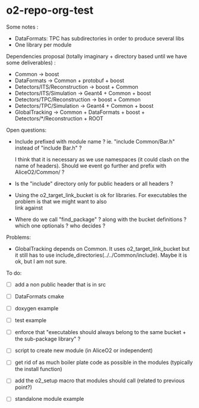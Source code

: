 # o2-repo-org-test

Some notes :

* DataFormats: TPC has subdirectories in order to produce several libs
* One library per module

Dependencies proposal (totally imaginary + directory based until we have some deliverables) : 

* Common -> boost
* DataFormats -> Common + protobuf + boost
* Detectors/ITS/Reconstruction -> boost + Common
* Detectors/ITS/Simulation -> Geant4 + Common + boost
* Detectors/TPC/Reconstruction -> boost + Common
* Detectors/TPC/Simulation -> Geant4 + Common + boost
* GlobalTracking -> Common + DataFormats + boost + Detectors/*/Reconstruction + ROOT

Open questions: 

* Include prefixed with module name ? ie. "include Common/Bar.h" instead of "include Bar.h" ?

    I think that it is necessary as we use namespaces (it could clash on the name of headers).
    Should we event go further and prefix with AliceO2/Common/ ?
* Is the "include" directory only for public headers or all headers ?
* Using the o2_target_link_bucket is ok for libraries. For executables the problem is that we might want to also \
     link against
* Where do we call "find_package" ? along with the bucket definitions ? which one optionals ? who decides ?

Problems:

* GlobalTracking depends on Common. It uses o2_target_link_bucket but it still has to
use include_directories(../../Common/include). Maybe it is ok, but I am not sure.

To do:

- [ ] add a non public header that is in src
- [ ] DataFormats cmake
- [ ] doxygen example
- [ ] test example
- [ ] enforce that "executables should always belong to the same bucket + the sub-package library" ?
- [ ] script to create new module (in AliceO2 or independent)
- [ ] get rid of as much boiler plate code as possible in the modules (typically the install function)
- [ ] add the o2_setup macro that modules should call (related to previous point?)
- [ ] standalone module example

